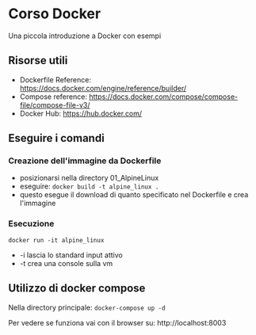 # Corso Docker

Una piccola introduzione a Docker con esempi

## Risorse utili

- Dockerfile Reference: https://docs.docker.com/engine/reference/builder/
- Compose reference: https://docs.docker.com/compose/compose-file/compose-file-v3/
- Docker Hub: https://hub.docker.com/

## Eseguire i comandi

### Creazione dell'immagine da Dockerfile

- posizionarsi nella directory 01_AlpineLinux
- eseguire: 
`docker build -t alpine_linux .`
- questo esegue il download di quanto specificato nel Dockerfile e crea l'immagine

### Esecuzione

`docker run -it alpine_linux`

- -i lascia lo standard input attivo
- -t crea una console sulla vm

## Utilizzo di docker compose

Nella directory principale: `docker-compose up -d`

Per vedere se funziona vai con il browser su: http://localhost:8003

